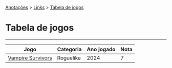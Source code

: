 <link rel="stylesheet" type="text/css" href="../CSS/dark-theme.css">
<link rel="stylesheet" type="text/css" href="../CSS/tables.css">

[Anotações](../) > [Links](./Index.md) > [Tabela de jogos](./Tabela.md)

# Tabela de jogos

---

|**Jogo**|**Categoria**|**Ano jogado**|**Nota**|
|-----|---------|----------|----|
|[Vampire Survivors](./Pages/VampireSurvivors/VampireSurvivors.md)| Roguelike|2024|7


